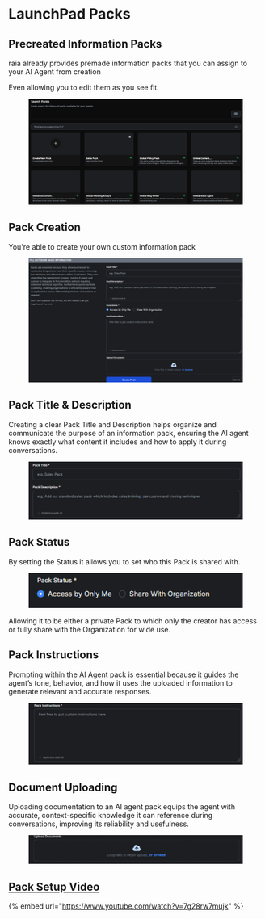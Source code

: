 # LaunchPad Packs

## Precreated Information Packs

raia already provides premade information packs that you can assign to your AI Agent from creation

Even allowing you to edit them as you see fit.

<figure><img src=".gitbook/assets/image (90).png" alt=""><figcaption></figcaption></figure>

## Pack Creation

You're able to create your own custom information pack

<figure><img src=".gitbook/assets/image (91).png" alt=""><figcaption></figcaption></figure>

## Pack Title & Description

Creating a clear Pack Title and Description helps organize and communicate the purpose of an information pack, ensuring the AI agent knows exactly what content it includes and how to apply it during conversations.

<figure><img src=".gitbook/assets/image (92).png" alt=""><figcaption></figcaption></figure>

## Pack Status

By setting the Status it allows you to set who this Pack is shared with.

<figure><img src=".gitbook/assets/image (93).png" alt=""><figcaption></figcaption></figure>

Allowing it to be either a private Pack to which only the creator has access or fully share with the Organization for wide use.

## Pack Instructions

Prompting within the AI Agent pack is essential because it guides the agent’s tone, behavior, and how it uses the uploaded information to generate relevant and accurate responses.

<figure><img src=".gitbook/assets/image (94).png" alt=""><figcaption></figcaption></figure>

## Document Uploading

Uploading documentation to an AI agent pack equips the agent with accurate, context-specific knowledge it can reference during conversations, improving its reliability and usefulness.

<figure><img src=".gitbook/assets/image (96).png" alt=""><figcaption></figcaption></figure>

## [Pack Setup Video](https://www.youtube.com/watch?v=7g28rw7mujk)

{% embed url="https://www.youtube.com/watch?v=7g28rw7mujk" %}
